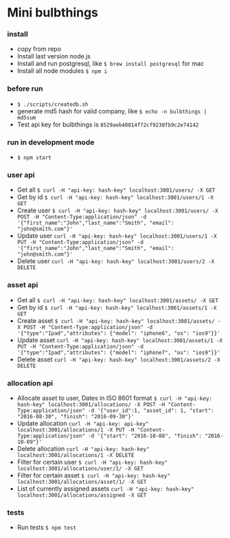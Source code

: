 # Mini bulbthings

### install
+ copy from repo
+ Install last version node.js
+ Install and run postgresql, like `$ brew install postgresql` for mac
+ Install all node modules `$ npm i` 

### before run
+ `$ ./scripts/createdb.sh`
+ generate md5 hash for valid company, like `$ echo -n bulbthings | md5sum`
+ Test api key for bulbthings is `8529aeb40814f72cf9238fb9c2e74142`

### run in development mode
+ `$ npm start`

### user api
+ Get all `$ curl -H "api-key: hash-key" localhost:3001/users/ -X GET`
+ Get by id `$ curl -H "api-key: hash-key" localhost:3001/users/1 -X GET`
+ Create user `$ curl -H "api-key: hash-key" localhost:3001/users/ -X POST -H "Content-Type:application/json" -d '{"first_name":"John","last_name":"Smith", "email": "john@smith.com"}'`
+ Update user `curl -H "api-key: hash-key" localhost:3001/users/1 -X PUT -H "Content-Type:application/json" -d '{"first_name":"John","last_name":"Smith", "email": "john@smith.com"}'`
+ Delete user `curl -H "api-key: hash-key" localhost:3001/users/2 -X DELETE`

### asset api
+ Get all `$ curl -H "api-key: hash-key" localhost:3001/assets/ -X GET`
+ Get by id `$ curl -H "api-key: hash-key" localhost:3001/assets/1 -X GET`
+ Create asset `$ curl -H "api-key: hash-key" localhost:3001/assets/ -X POST -H "Content-Type:application/json" -d '{"type":"Ipad","attributes": {"model": "iphone6", "os": "ios9"}}'`
+ Update asset `curl -H "api-key: hash-key" localhost:3001/assets/1 -X PUT -H "Content-Type:application/json" -d '{"type":"Ipad","attributes": {"model": "iphone7", "os": "ios9"}}'`
+ Delete asset `curl -H "api-key: hash-key" localhost:3001/assets/2 -X DELETE`

### allocation api
+ Allocate asset to user, Dates in ISO 8601 format `$ curl -H "api-key: hash-key" localhost:3001/allocations/ -X POST -H "Content-Type:application/json" -d '{"user_id":1, "asset_id": 1, "start": "2016-08-30", "finish": "2016-09-30"}'`
+ Update allocation `curl -H "api-key: api-key" localhost:3001/allocations/1 -X PUT -H "Content-Type:application/json" -d '{"start": "2016-10-08", "finish": "2016-10-09"}'`
+ Delete allocation `curl -H "api-key: hash-key" localhost:3001/allocations/1 -X DELETE`
+ Filter for certain user `$ curl -H "api-key: hash-key" localhost:3001/allocations/user/1/ -X GET`
+ Filter for certain asset `$ curl -H "api-key: hash-key" localhost:3001/allocations/asset/1/ -X GET`
+ List of currently assigned assets `curl -H "api-key: hash-key" localhost:3001/allocations/assigned -X GET`

### tests
+ Run tests `$ npm test`
